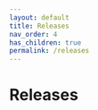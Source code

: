 ```yaml
---
layout: default
title: Releases
nav_order: 4
has_children: true
permalink: /releases
---
```


# Releases
